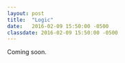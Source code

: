 ```yaml
---
layout: post
title:  "Logic"
date:   2016-02-09 15:50:00 -0500
classdate: 2016-02-09 15:50:00 -0500
---
```

Coming soon.
